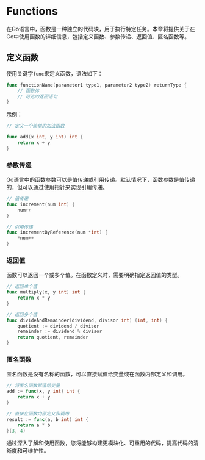 # Functions


在Go语言中，函数是一种独立的代码块，用于执行特定任务。本章将提供关于在Go中使用函数的详细信息，包括定义函数、参数传递、返回值、匿名函数等。

## 定义函数

使用关键字`func`来定义函数，语法如下：

```go
func functionName(parameter1 type1, parameter2 type2) returnType {
    // 函数体
    // 可选的返回语句
}
```

示例：

```go
// 定义一个简单的加法函数

func add(x int, y int) int {
    return x + y
}
```
### 参数传递

Go语言中的函数参数可以是值传递或引用传递。默认情况下，函数参数是值传递的，但可以通过使用指针来实现引用传递。


``` go
// 值传递
func increment(num int) {
    num++
}

// 引用传递
func incrementByReference(num *int) {
    *num++
}

``` 
### 返回值

函数可以返回一个或多个值。在函数定义时，需要明确指定返回值的类型。

``` go
// 返回单个值
func multiply(x, y int) int {
    return x * y
}

// 返回多个值
func divideAndRemainder(dividend, divisor int) (int, int) {
    quotient := dividend / divisor
    remainder := dividend % divisor
    return quotient, remainder
}

```

### 匿名函数

匿名函数是没有名称的函数，可以直接赋值给变量或在函数内部定义和调用。

``` go
// 将匿名函数赋值给变量
add := func(x, y int) int {
    return x + y
}

// 直接在函数内部定义和调用
result := func(a, b int) int {
    return a * b
}(3, 4)

```

通过深入了解和使用函数，您将能够构建更模块化、可重用的代码，提高代码的清晰度和可维护性。

